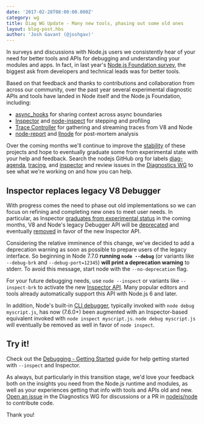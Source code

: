 ```yaml
---
date: '2017-02-28T08:00:00.000Z'
category: wg
title: Diag WG Update - Many new tools, phasing out some old ones
layout: blog-post.hbs
author: 'Josh Gavant (@joshgav)'
---
```


In surveys and discussions with Node.js users we consistently hear of your need
for better tools and APIs for debugging and understanding your modules and apps.
In fact, in last year's [Node.js Foundation survey][], the biggest ask from
developers and technical leads was for better tools.

Based on that feedback and thanks to contributions and collaboration from across
our community, over the past year several experimental diagnostic APIs and tools
have landed in Node itself and the Node.js Foundation, including:

- [async_hooks][] for sharing context across async boundaries
- [Inspector][] and [node-inspect][] for stepping and profiling
- [Trace Controller][] for gathering and streaming traces from V8 and Node
- [node-report][] and [llnode][] for post-mortem analysis

Over the coming months we'll continue to improve the [stability][] of these projects
and hope to eventually graduate some from experimental state with your help and
feedback. Search the nodejs GitHub org for labels [diag-agenda][],
[tracing][], and [inspector][] and review issues in the [Diagnostics WG][] to
see what we're working on and how you can help.

## Inspector replaces legacy V8 Debugger

With progress comes the need to phase out old implementations so we can focus on
refining and completing new ones to meet user needs. In particular, as Inspector
[graduates from experimental status](https://github.com/nodejs/node/issues/11421)
in the coming months, V8 and Node's legacy Debugger API will be
[deprecated](https://github.com/nodejs/node/pull/10970) and eventually
[removed](https://github.com/nodejs/node/issues/9789) in favor of the new
Inspector API.

Considering the relative imminence of this change, we've decided to add a deprecation
warning as soon as possible to prepare users of the legacy interface. So beginning
in Node 7.7.0 **running `node --debug`** (or variants like `--debug-brk` and
`--debug-port=12345`) **will print a deprecation warning** to stderr. To avoid
this message, start node with the `--no-deprecation` flag.

For your future debugging needs, use `node --inspect` or variants like `--inspect-brk`
to activate the new [Inspector API][]. Many popular editors and tools already
automatically support this API with Node.js 6 and later.

In addition, Node's built-in [CLI debugger][], typically invoked with `node
debug myscript.js`, has now (7.6.0+) been augmented with an Inspector-based
equivalent invoked with `node inspect myscript.js`. `node debug myscript.js` will
eventually be removed as well in favor of `node inspect`.

## Try it!

Check out the [Debugging - Getting Started][] guide for help getting started
with `--inspect` and Inspector.

As always, but particularly in this transition stage, we'd love your feedback
both on the insights you need from the Node.js runtime and modules, as well as
your experiences getting that info with tools and APIs old and new. [Open an
issue][] in the Diagnostics WG for discussions or a PR in [nodejs/node][] to
contribute code.

Thank you!

[async_hooks]: https://github.com/nodejs/node/pull/8531
[CLI debugger]: https://nodejs.org/docs/v7.6.0/api/debugger.html
[Debugging - Getting Started]: https://nodejs.org/en/docs/guides/debugging-getting-started/
[diag-agenda]: https://github.com/search?q=org%3Anodejs+label%3A%22diag-agenda%22&type=Issues
[Diagnostics WG]: https://github.com/nodejs/diagnostics/issues
[Inspector API]: https://chromedevtools.github.io/debugger-protocol-viewer/v8/
[Inspector]: https://github.com/nodejs/node/issues?utf8=%E2%9C%93&q=label%3Ainspector%20
[llnode]: https://github.com/nodejs/llnode
[node-inspect]: https://github.com/nodejs/node-inspect
[node-report]: https://github.com/nodejs/node-report
[Node.js Foundation survey]: /static/documents/2016-survey-report.pdf
[nodejs/node]: https://github.com/nodejs/node
[Open an issue]: https://github.com/nodejs/diagnostics/issues/new
[stability]: https://nodejs.org/dist/latest-v7.x/docs/api/documentation.html#documentation_stability_index
[Trace Controller]: https://github.com/nodejs/node/pull/9304
[tracing]: https://github.com/search?utf8=✓&q=org%3Anodejs+label%3A"tracing"+is%3Aopen&type=Issues
